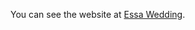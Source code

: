 You can see the website at [Essa Wedding][1].

[1]: https://ae-wedding.webnyaziz.com/ "Essa Wedding"
